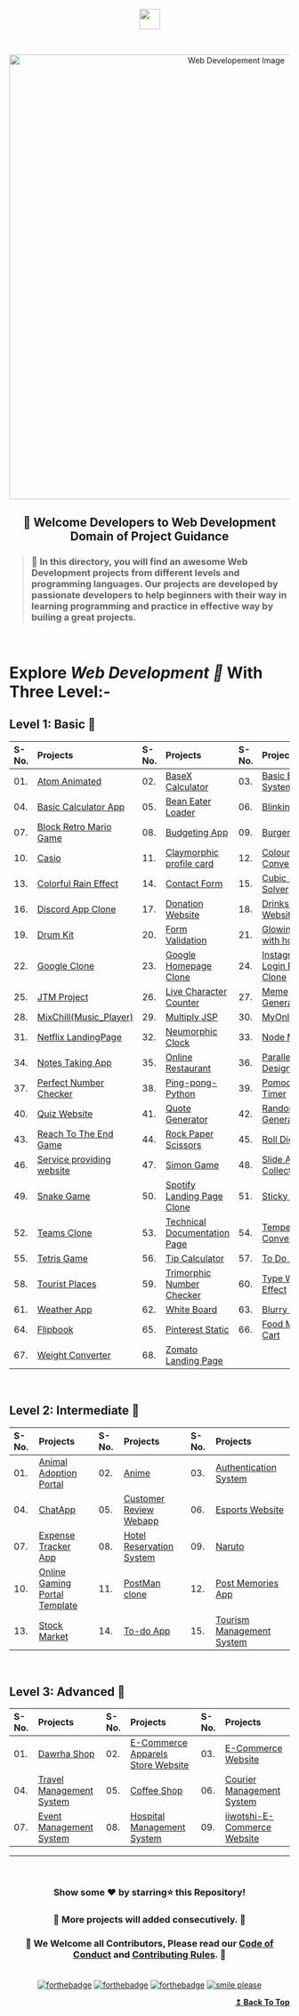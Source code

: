 <p id="top" align="center"><img align="center" height="37" src="https://img.shields.io/badge/ Web Developement- 💻-yellow.svg?&style=for-the-badge&logo=KushalDas&logoColor=blue" /> </p><br>

<p align="center"><img src="http://www.parzlogic.com/wp-content/uploads/2017/10/web-dev.jpg" alt="Web Developement Image" width=800px />
   <h2><p align="center"><strong>🚦 Welcome Developers to Web Development Domain of Project Guidance </strong></p>
</p></h2>

><h3>🏰 In this directory, you will find an awesome Web Development projects from different levels and programming languages. Our projects are developed by passionate developers to help beginners with their way in learning programming and practice in effective way by builing a great projects. </h3>

</br>

# Explore <i>Web Development 🎯</i> With Three Level:-

## Level 1: Basic 🚀

| S-No. | Projects | S-No. | Projects | S-No. | Projects |
|:--|:--|:--|:--|:--|:--|
| 01. | [Atom Animated](https://github.com/Kushal997-das/Project-Guidance/tree/main/Web%20Development/Basic/Atom%20animated) | 02. | [BaseX Calculator](https://github.com/Kushal997-das/Project-Guidance/tree/main/Web%20Development/Basic/BaseX_Calculator) | 03. | [Basic Banking System](https://github.com/Kushal997-das/Project-Guidance/tree/main/Web%20Development/Basic/Basic%20Banking%20System) |
| 04. | [Basic Calculator App](https://github.com/Kushal997-das/Project-Guidance/tree/main/Web%20Development/Basic/Basic%20Calculator%20App) | 05. | [Bean Eater Loader](https://github.com/Kushal997-das/Project-Guidance/tree/main/Web%20Development/Basic/Bean%20Eater%20Loader) | 06. | [Blinking Game](https://github.com/Kushal997-das/Project-Guidance/tree/main/Web%20Development/Basic/Blinking%20Game) |
| 07. | [Block Retro Mario Game](https://github.com/Kushal997-das/Project-Guidance/tree/main/Web%20Development/Basic/Block%20Retro%20Mario%20Game) | 08. | [Budgeting App](https://github.com/Kushal997-das/Project-Guidance/tree/main/Web%20Development/Basic/Budgeting%20App) | 09. | [Burger Eye](https://github.com/Kushal997-das/Project-Guidance/tree/main/Web%20Development/Basic/Burger%20Eye) |
| 10. | [Casio](https://github.com/Kushal997-das/Project-Guidance/tree/main/Web%20Development/Basic/Casio) | 11. | [Claymorphic profile card](https://github.com/Kushal997-das/Project-Guidance/tree/main/Web%20Development/Basic/Claymorphic%20profile%20card) | 12. | [Colour Code Convertor](https://github.com/Kushal997-das/Project-Guidance/tree/main/Web%20Development/Basic/Color_Code_Converter) |
| 13. | [Colorful Rain Effect](https://github.com/rajprem4214/Project-Guidance/tree/rain/Web%20Development/Basic/Colorful%20Rain%20Effect) | 14. | [Contact Form](https://github.com/Kushal997-das/Project-Guidance/tree/main/Web%20Development/Basic/Contact%20Form) | 15. | [Cubic Equation Solver](https://github.com/Kushal997-das/Project-Guidance/tree/main/Web%20Development/Basic/Cubic_Equation_Solver)
| 16. | [Discord App Clone](https://github.com/Kushal997-das/Project-Guidance/tree/main/Web%20Development/Basic/Discord_App_Clone) | 17. | [Donation Website](https://github.com/Kushal997-das/Project-Guidance/tree/main/Web%20Development/Basic/Donation%20Website) | 18. | [Drinks Recipe Website](https://github.com/Kushal997-das/Project-Guidance/tree/main/Web%20Development/Basic/Drinks%20Recipe%20Website(FruitNotBooze)) |
| 19. | [Drum Kit](https://github.com/Kushal997-das/Project-Guidance/tree/main/Web%20Development/Basic/Drum%20Kit) | 20. | [Form Validation](https://github.com/Kushal997-das/Project-Guidance/tree/main/Web%20Development/Basic/Form%20Validation) | 21. | [Glowing icons with hover](https://github.com/Kushal997-das/Project-Guidance/tree/main/Web%20Development/Basic/Glowing%20icons%20with%20hover) |
| 22. | [Google Clone](https://github.com/SamarpanCoder2002/Project-Guidance/tree/main/Web%20Development/Basic/Google%20Clone) | 23. | [Google Homepage Clone](https://github.com/rajprem4214/Project-Guidance/tree/gclone/Web%20Development/Basic/Google%20Homepage%20Clone) | 24. | [Instagram Login Page Clone](https://github.com/abhilipsasahoo03/Project-Guidance/tree/main/Web%20Development%2FBasic%2FInstagram%20Login%20Page%20Clone) |
| 25. | [JTM Project](https://github.com/Kushal997-das/Project-Guidance/tree/main/Web%20Development/Basic/JTM%20Project) | 26. | [Live Character Counter](https://github.com/Kushal997-das/Project-Guidance/tree/main/Web%20Development/Basic/Live%20Character%20Counter) | 27. | [Meme Generator](https://github.com/Kushal997-das/Project-Guidance/tree/main/Web%20Development/Basic/Meme-Generator) |
| 28. | [MixChill(Music_Player)](https://github.com/Kushal997-das/Project-Guidance/tree/main/Web%20Development/Basic/MixChill(Music_Player)) | 29. | [Multiply JSP](https://github.com/Kushal997-das/Project-Guidance/tree/main/Web%20Development/Basic/Multiply%20JSP) | 30.| [MyOnlineMeals](https://github.com/Kushal997-das/Project-Guidance/tree/main/Web%20Development/Basic/MyOnlineMeals) | 
| 31. | [Netflix LandingPage](https://github.com/Kushal997-das/Project-Guidance/tree/main/Web%20Development/Basic/Netflix%20Landing%20Page) | 32. | [Neumorphic Clock](https://github.com/Kushal997-das/Project-Guidance/tree/main/Web%20Development/Basic/Neumorphic%20Clock) | 33. | [Node Mailer](https://github.com/Kushal997-das/Project-Guidance/tree/main/Web%20Development/Basic/NodeMailer) | 
| 34. | [Notes Taking App](https://github.com/Kushal997-das/Project-Guidance/tree/main/Web%20Development/Basic/Notes%20Taking%20App) | 35. | [Online Restaurant](https://github.com/Kushal997-das/Project-Guidance/tree/main/Web%20Development/Basic/Online%20Restaurant)  | 36. | [Parallex Web Design](https://github.com/Kushal997-das/Project-Guidance/tree/main/Web%20Development/Basic/Parallex-Web-Design) | 
| 37. | [Perfect Number Checker](https://github.com/Kushal997-das/Project-Guidance/tree/main/Web%20Development/Basic/Perfect%20Number%20Checker) | 38. | [Ping-pong-Python](https://github.com/Kushal997-das/Project-Guidance/tree/main/Web%20Development/Basic/Ping-pong-Python) | 39. | [Pomodoro-Timer](https://github.com/Kushal997-das/Project-Guidance/tree/main/Web%20Development/Basic/Pomodoro-Timer) | 
| 40. | [Quiz Website](https://github.com/Kushal997-das/Project-Guidance/tree/main/Web%20Development/Basic/Quiz%20Website) | 41. | [Quote Generator](https://github.com/SomyaRanjanSahu/Project-Guidance/tree/somya/Web%20Development/Basic/Quote%20Generator) | 42. | [Random Joke Generator](https://github.com/Kushal997-das/Project-Guidance/tree/main/Web%20Development/Basic/Random%20Joke%20Generator) | 
| 43. | [Reach To The End Game](https://github.com/Kushal997-das/Project-Guidance/tree/main/Web%20Development/Basic/Reach%20To%20The%20End%20Game) | 44. | [Rock Paper Scissors](https://github.com/Kushal997-das/Project-Guidance/tree/main/Web%20Development/Basic/RockPaperScissors)  | 45. | [Roll Dice](https://github.com/Kushal997-das/Project-Guidance/tree/main/Web%20Development/Basic/Roll%20Dice) | 
| 46. | [Service providing website](https://github.com/charu1603/Project-Guidance/tree/main/Web%20Development/Intermediate/Service%20providing%20website) | 47. | [Simon Game](https://github.com/Kushal997-das/Project-Guidance/tree/main/Web%20Development/Basic/Simon%20Game) | 48. | [Slide And Collect Game](https://github.com/Kushal997-das/Project-Guidance/tree/main/Web%20Development/Basic/Slide%20And%20Collect%20Game) |
| 49. | [Snake Game](https://github.com/Rashmisingh-18/Project-Guidance/tree/main/Web%20Development/Basic/Snake%20Game) | 50. | [Spotify Landing Page Clone](https://github.com/abhilipsasahoo03/Project-Guidance/tree/my-patch/Web%20Development%2FBasic%2FSpotify%20Landing%20Page%20Clone)  | 51. | [Sticky Notes](https://github.com/Kushal997-das/Project-Guidance/tree/main/Web%20Development/Basic/Sticky%20Notes) | 
| 52. | [Teams Clone](https://github.com/Kushal997-das/Project-Guidance/tree/main/Web%20Development/Basic/Teams%20Clone) | 53. | [Technical Documentation Page](https://adhetya.github.io/Technical_Documentation_Page/) | 54. | [Temperature Converter](https://github.com/Kushal997-das/Project-Guidance/tree/main/Web%20Development/Basic/Temperature%20Converter) | 
| 55. | [Tetris Game](https://github.com/SomyaRanjanSahu/Project-Guidance/tree/somya/Web%20Development/Basic/Tetris%20Game) | 56. | [Tip Calculator](https://github.com/RiyaBhandari-2811/Project-Guidance/tree/TipForm/Web%20Development) | 57. | [To Do App](https://github.com/Kushal997-das/Project-Guidance/tree/main/Web%20Development/Basic/To%20Do%20App) | 
| 58. | [Tourist Places](https://github.com/Kushal997-das/Project-Guidance/tree/main/Web%20Development/Basic/Tourist%20Places) | 59. | [Trimorphic Number Checker](https://github.com/Kushal997-das/Project-Guidance/tree/main/Web%20Development/Basic/Trimorphic%20Number%20Checker) | 60. | [Type Writer Effect](https://github.com/Kushal997-das/Project-Guidance/tree/main/Web%20Development/Basic/Type%20Writer%20Effect) | 
| 61. | [Weather App](https://github.com/Kushal997-das/Project-Guidance/tree/main/Web%20Development/Basic/Weather%20App) | 62. | [White Board](https://github.com/Kushal997-das/Project-Guidance/tree/main/Web%20Development/Basic/White%20Board) | 63. | [Blurry Loading](https://github.com/Kushal997-das/Project-Guidance/tree/main/Web%20Development/Basic/blurry_loading) |
| 64. | [Flipbook](https://github.com/Kushal997-das/Project-Guidance/tree/main/Web%20Development/Basic/flipbook) | 65. | [Pinterest Static](https://github.com/Kushal997-das/Project-Guidance/tree/main/Web%20Development/Basic/pinterest-static) | 66. | [Food Menu Cart](https://github.com/Kushal997-das/Project-Guidance/tree/main/Web%20Development/Basic/Food%20Menu%20Cart) | 
| 67. | [Weight Converter](https://github.com/Kushal997-das/Project-Guidance/tree/main/Web%20Development/Basic/Weight-Converter) | 68. | [Zomato Landing Page](https://github.com/Kushal997-das/Project-Guidance/tree/main/Web%20Development/Basic/Zomato-Landing-Page) | 
<br>

## Level 2: Intermediate 🚀

| S-No. | Projects | S-No. | Projects | S-No. | Projects |
|:--|:--|:--|:--|:--|:--|
| 01. | [Animal Adoption Portal](https://github.com/Kushal997-das/Project-Guidance/tree/main/Web%20Development/Intermediate/animal%20adoption%20portal) | 02. | [Anime](https://github.com/Kushal997-das/Project-Guidance/tree/main/Web%20Development/Intermediate/Anime) | 03. | [Authentication System](https://github.com/Kushal997-das/Project-Guidance/tree/main/Web%20Development/Intermediate/Authentication%20System) |
| 04. | [ChatApp](https://github.com/Kushal997-das/Project-Guidance/tree/main/Web%20Development/Intermediate/ChatApp) | 05. | [Customer Review Webapp](https://github.com/Kushal997-das/Project-Guidance/tree/main/Web%20Development/Intermediate/Customer%20Review%20Webapp) | 06. | [Esports Website](https://github.com/Kushal997-das/Project-Guidance/tree/main/Web%20Development/Intermediate/Esports%20Website) |
| 07. | [Expense Tracker App](https://github.com/Kushal997-das/Project-Guidance/tree/main/Web%20Development/Intermediate/Expense%20Tracker%20App) | 08. | [Hotel Reservation System](https://github.com/Kushal997-das/Project-Guidance/tree/main/Web%20Development/Intermediate/Hotel%20Reservation%20System) | 09. | [Naruto](https://github.com/Kushal997-das/Project-Guidance/tree/main/Web%20Development/Intermediate/Naruto) |
| 10. | [Online Gaming Portal Template](https://github.com/Kushal997-das/Project-Guidance/tree/main/Web%20Development/Intermediate/Online%20Gaming%20Portal%20Template) | 11. | [PostMan clone](https://github.com/Kushal997-das/Project-Guidance/tree/postman/Web%20Development) | 12. | [Post Memories App](https://github.com/Kushal997-das/Project-Guidance/tree/main/Web%20Development/Intermediate/post-memories-app)
| 13. | [Stock Market](https://github.com/Kushal997-das/Project-Guidance/tree/main/Web%20Development/Intermediate/Stock%20Market) | 14. | [To-do App](https://github.com/Kushal997-das/Project-Guidance/tree/main/Web%20Development/Intermediate/To-do%20app) | 15. | [Tourism Management System](https://github.com/Kushal997-das/Project-Guidance/tree/main/Web%20Development/Intermediate/TourismManagementSystem) 
<br>

## Level 3: Advanced 🚀

| S-No. | Projects | S-No. | Projects | S-No. | Projects |
|:--|:--|:--|:--|:--|:--|
| 01. | [Dawrha Shop](https://github.com/Kushal997-das/Project-Guidance/tree/main/Web%20Development/Advanced/Dawrha%20Shop) | 02. | [E-Commerce Apparels Store Website](https://github.com/Kushal997-das/Project-Guidance/tree/main/Web%20Development/Advanced/E-Comm%20Apparels%20Store%20Website) | 03. | [E-Commerce Website](https://github.com/Kushal997-das/Project-Guidance/tree/main/Web%20Development/Advanced/E-Commerce%20Website)
| 04. | [Travel Management System](https://github.com/Kushal997-das/Project-Guidance/tree/main/Web%20Development/Advanced/Travel%20Management%20System) | 05. | [Coffee Shop](https://github.com/Kushal997-das/Project-Guidance/tree/main/Web%20Development/Advanced/coffee%20shop) | 06. | [Courier Management System](https://github.com/Kushal997-das/Project-Guidance/tree/main/Web%20Development/Advanced/courier%20management%20system) |
| 07. | [Event Management System](https://github.com/Kushal997-das/Project-Guidance/tree/main/Web%20Development/Advanced/event%20management%20system) | 08. | [Hospital Management System](https://github.com/Kushal997-das/Project-Guidance/tree/main/Web%20Development/Advanced/hospital%20management%20system) | 09. | [iiwotshi-E-Commerce Website](https://github.com/Kushal997-das/Project-Guidance/tree/main/Web%20Development/Advanced/iiwotshi-E-Commerce%20Website) |

---

<br/>
<h3> <p align="center">Show some ❤️ by starring⭐ this Repository!</p> </h3>

<h3> <p align="center"> 💌 More projects will added consecutively. 💌</p> </h3>

### <p align="center"> 🎉 We Welcome all Contributors, Please read our [Code of Conduct](https://github.com/Kushal997-das/Project-Guidance/blob/main/CODE_OF_CONDUCT.md) and [Contributing Rules](https://github.com/Kushal997-das/Project-Guidance/blob/main/CONTRIBUTING.md). 🎉<br> <br>

<div align="center">

[![forthebadge](https://forthebadge.com/images/badges/built-by-developers.svg)](https://forthebadge.com)
[![forthebadge](https://forthebadge.com/images/badges/built-with-love.svg)](https://forthebadge.com)
[![forthebadge](https://forthebadge.com/images/badges/built-with-swag.svg)](https://forthebadge.com)
[![smile please](https://forthebadge.com/images/badges/makes-people-smile.svg)](https://github.com/Kushal997-das/)

</div>
<div align="right">
  <b><a href="#top">↥ Back To Top</a></b>
</div>
